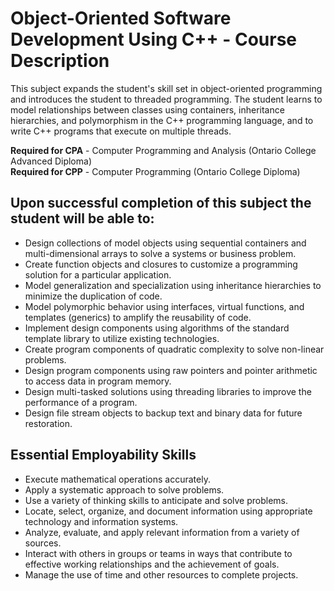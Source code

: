 
# Object-Oriented Software Development Using C++ - Course Description

This subject expands the student's skill set in object-oriented programming and introduces the student to threaded programming. The student learns to model relationships between classes using containers, inheritance hierarchies, and polymorphism in the C++ programming language, and to write C++ programs that execute on multiple threads.

**Required for CPA** - Computer Programming and Analysis (Ontario College Advanced Diploma)  
**Required for CPP** - Computer Programming (Ontario College Diploma)

## Upon successful completion of this subject the student will be able to:

- Design collections of model objects using sequential containers and multi-dimensional arrays to solve a systems or business problem.
- Create function objects and closures to customize a programming solution for a particular application.
- Model generalization and specialization using inheritance hierarchies to minimize the duplication of code.
- Model polymorphic behavior using interfaces, virtual functions, and templates (generics) to amplify the reusability of code.
- Implement design components using algorithms of the standard template library to utilize existing technologies.
- Create program components of quadratic complexity to solve non-linear problems.
- Design program components using raw pointers and pointer arithmetic to access data in program memory.
- Design multi-tasked solutions using threading libraries to improve the performance of a program.
- Design file stream objects to backup text and binary data for future restoration.

## Essential Employability Skills

- Execute mathematical operations accurately.
- Apply a systematic approach to solve problems.
- Use a variety of thinking skills to anticipate and solve problems.
- Locate, select, organize, and document information using appropriate technology and information systems.
- Analyze, evaluate, and apply relevant information from a variety of sources.
- Interact with others in groups or teams in ways that contribute to effective working relationships and the achievement of goals.
- Manage the use of time and other resources to complete projects.
